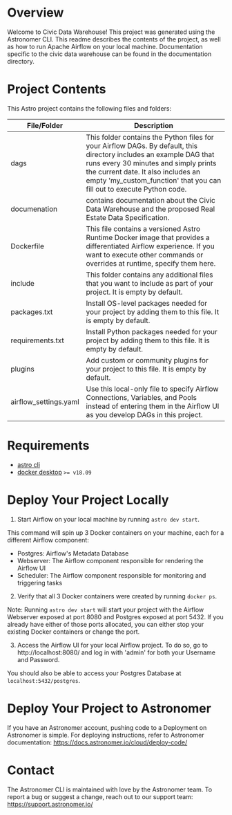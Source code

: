 Overview
========

Welcome to Civic Data Warehouse! This project was generated using the Astronomer CLI. This readme describes the contents of the project, as well as how to run Apache Airflow on your local machine. Documentation specific to the civic data warehouse can be found in the documentation directory.

Project Contents
================

This Astro project contains the following files and folders:

File/Folder | Description 
--- | ---
dags | This folder contains the Python files for your Airflow DAGs. By default, this directory includes an example DAG that runs every 30 minutes and simply prints the current date. It also includes an empty 'my_custom_function' that you can fill out to execute Python code.
documenation | contains documentation about the Civic Data Warehouse and the proposed Real Estate Data Specification.
Dockerfile | This file contains a versioned Astro Runtime Docker image that provides a differentiated Airflow experience. If you want to execute other commands or overrides at runtime, specify them here.
include | This folder contains any additional files that you want to include as part of your project. It is empty by default.
packages.txt | Install OS-level packages needed for your project by adding them to this file. It is empty by default.
requirements.txt | Install Python packages needed for your project by adding them to this file. It is empty by default.
plugins | Add custom or community plugins for your project to this file. It is empty by default.
airflow_settings.yaml | Use this local-only file to specify Airflow Connections, Variables, and Pools instead of entering them in the Airflow UI as you develop DAGs in this project.

Requirements
===========================

- [astro cli](https://docs.astronomer.io/astro/cli/install-cli)
- [docker desktop](https://docs.docker.com/get-docker/) `>= v18.09`


Deploy Your Project Locally
===========================

1. Start Airflow on your local machine by running `astro dev start`.

This command will spin up 3 Docker containers on your machine, each for a different Airflow component:

- Postgres: Airflow's Metadata Database
- Webserver: The Airflow component responsible for rendering the Airflow UI
- Scheduler: The Airflow component responsible for monitoring and triggering tasks

2. Verify that all 3 Docker containers were created by running `docker ps`.

Note: Running `astro dev start` will start your project with the Airflow Webserver exposed at port 8080 and Postgres exposed at port 5432. If you already have either of those ports allocated, you can either stop your existing Docker containers or change the port.

3. Access the Airflow UI for your local Airflow project. To do so, go to http://localhost:8080/ and log in with 'admin' for both your Username and Password.

You should also be able to access your Postgres Database at `localhost:5432/postgres`.

Deploy Your Project to Astronomer
=================================

If you have an Astronomer account, pushing code to a Deployment on Astronomer is simple. For deploying instructions, refer to Astronomer documentation: https://docs.astronomer.io/cloud/deploy-code/

Contact
=======

The Astronomer CLI is maintained with love by the Astronomer team. To report a bug or suggest a change, reach out to our support team: https://support.astronomer.io/
